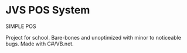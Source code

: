 # JVS POS System
SIMPLE POS

Project for school. Bare-bones and unoptimized with minor to noticeable bugs. Made with C#/VB.net.
